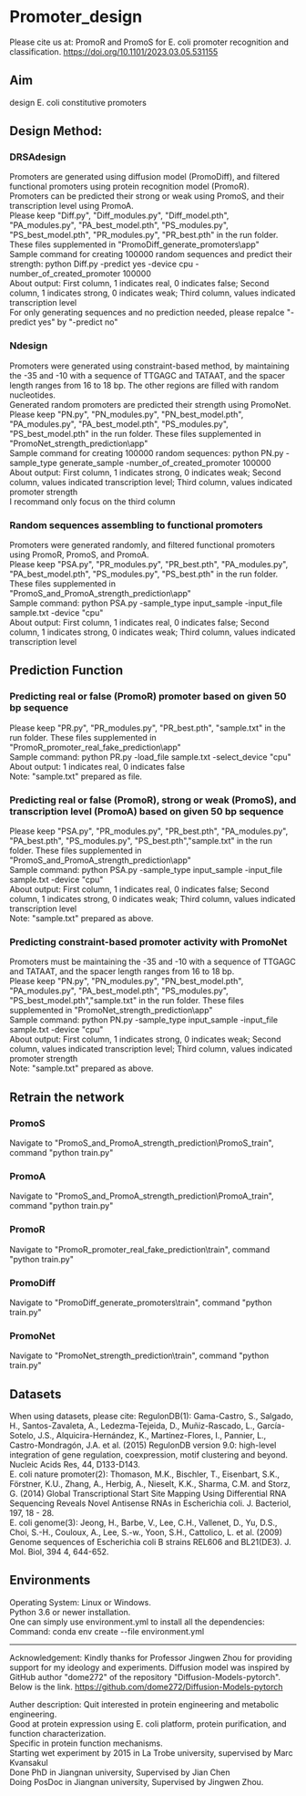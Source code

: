 # Promoter_design
Please cite us at: PromoR and PromoS for E. coli promoter recognition and classification. https://doi.org/10.1101/2023.03.05.531155
## Aim
design E. coli constitutive promoters
## Design Method:
### DRSAdesign
Promoters are generated using diffusion model (PromoDiff), and filtered functional promoters using protein recognition model (PromoR).\
Promoters can be predicted their strong or weak using PromoS, and their transcription level using PromoA.\
Please keep "Diff.py", "Diff_modules.py", "Diff_model.pth", "PA_modules.py", "PA_best_model.pth", "PS_modules.py", "PS_best_model.pth", "PR_modules.py", "PR_best.pth" in the run folder. These files supplemented in "PromoDiff_generate_promoters\app"\
Sample command for creating 100000 random sequences and predict their strength: python Diff.py -predict yes -device cpu -number_of_created_promoter 100000\
About output: First column, 1 indicates real, 0 indicates false; Second column, 1 indicates strong, 0 indicates weak; Third column, values indicated transcription level\
For only generating sequences and no prediction needed, please repalce "-predict yes" by "-predict no"

### Ndesign
Promoters were generated using constraint-based method, by maintaining the -35 and -10 with a sequence of TTGAGC and TATAAT, and the spacer length ranges from 16 to 18 bp. The other regions are filled with random nucleotides.\
Generated random promoters are predicted their strength using PromoNet.\
Please keep "PN.py", "PN_modules.py", "PN_best_model.pth", "PA_modules.py", "PA_best_model.pth", "PS_modules.py", "PS_best_model.pth" in the run folder. These files supplemented in "PromoNet_strength_prediction\app"\
Sample command for creating 100000 random sequences: python PN.py -sample_type generate_sample -number_of_created_promoter 100000\
About output: First column, 1 indicates strong, 0 indicates weak; Second column, values indicated transcription level; Third column, values indicated promoter strength\
I recommand only focus on the third column

### Random sequences assembling to functional promoters
Promoters were generated randomly, and filtered functional promoters using PromoR, PromoS, and PromoA.\
Please keep "PSA.py", "PR_modules.py", "PR_best.pth", "PA_modules.py", "PA_best_model.pth", "PS_modules.py", "PS_best.pth" in the run folder. These files supplemented in "PromoS_and_PromoA_strength_prediction\app"\
Sample command: python PSA.py -sample_type input_sample -input_file sample.txt -device "cpu"\
About output: First column, 1 indicates real, 0 indicates false; Second column, 1 indicates strong, 0 indicates weak; Third column, values indicated transcription level

## Prediction Function
### Predicting real or false (PromoR) promoter based on given 50 bp sequence

Please keep "PR.py", "PR_modules.py", "PR_best.pth", "sample.txt" in the run folder. These files supplemented in "PromoR_promoter_real_fake_prediction\app"\
Sample command: python PR.py -load_file sample.txt -select_device "cpu"\
About output: 1 indicates real, 0 indicates false\
Note: "sample.txt" prepared as file.

### Predicting real or false (PromoR), strong or weak (PromoS), and transcription level (PromoA) based on given 50 bp sequence
Please keep "PSA.py", "PR_modules.py", "PR_best.pth", "PA_modules.py", "PA_best.pth", "PS_modules.py", "PS_best.pth","sample.txt" in the run folder. These files supplemented in "PromoS_and_PromoA_strength_prediction\app"\
Sample command: python PSA.py -sample_type input_sample -input_file sample.txt -device "cpu"\
About output: First column, 1 indicates real, 0 indicates false; Second column, 1 indicates strong, 0 indicates weak; Third column, values indicated transcription level\
Note: "sample.txt" prepared as above.

### Predicting constraint-based promoter activity with PromoNet

Promoters must be maintaining the -35 and -10 with a sequence of TTGAGC and TATAAT, and the spacer length ranges from 16 to 18 bp.\
Please keep "PN.py", "PN_modules.py", "PN_best_model.pth", "PA_modules.py", "PA_best_model.pth", "PS_modules.py", "PS_best_model.pth","sample.txt" in the run folder. These files supplemented in "PromoNet_strength_prediction\app"\
Sample command: python PN.py -sample_type input_sample -input_file sample.txt -device "cpu"\
About output: First column, 1 indicates strong, 0 indicates weak; Second column, values indicated transcription level; Third column, values indicated promoter strength\
Note: "sample.txt" prepared as above.

## Retrain the network
### PromoS
Navigate to "PromoS_and_PromoA_strength_prediction\PromoS_train", command "python train.py"
### PromoA
Navigate to "PromoS_and_PromoA_strength_prediction\PromoA_train", command "python train.py"
### PromoR
Navigate to "PromoR_promoter_real_fake_prediction\train", command "python train.py"
### PromoDiff
Navigate to "PromoDiff_generate_promoters\train", command "python train.py"
### PromoNet
Navigate to "PromoNet_strength_prediction\train", command "python train.py"

## Datasets
When using datasets, please cite:
RegulonDB(1): Gama-Castro, S., Salgado, H., Santos-Zavaleta, A., Ledezma-Tejeida, D., Muñiz-Rascado, L., García-Sotelo, J.S., Alquicira-Hernández, K., Martínez-Flores, I., Pannier, L., Castro-Mondragón, J.A. et al. (2015) RegulonDB version 9.0: high-level integration of gene regulation, coexpression, motif clustering and beyond. Nucleic Acids Res, 44, D133-D143.\
E. coli nature promoter(2): Thomason, M.K., Bischler, T., Eisenbart, S.K., Förstner, K.U., Zhang, A., Herbig, A., Nieselt, K.K., Sharma, C.M. and Storz, G. (2014) Global Transcriptional Start Site Mapping Using Differential RNA Sequencing Reveals Novel Antisense RNAs in Escherichia coli. J. Bacteriol, 197, 18 - 28.\
E. coli genome(3): Jeong, H., Barbe, V., Lee, C.H., Vallenet, D., Yu, D.S., Choi, S.-H., Couloux, A., Lee, S.-w., Yoon, S.H., Cattolico, L. et al. (2009) Genome sequences of Escherichia coli B strains REL606 and BL21(DE3). J. Mol. Biol, 394 4, 644-652.

## Environments
Operating System: Linux or Windows.\
Python 3.6 or newer installation.\
One can simply use environment.yml to install all the dependencies:\
Command: conda env create --file environment.yml

--------------------------------------------------------------------------
Acknowledgement:
Kindly thanks for Professor Jingwen Zhou for providing support for my ideology and experiments.
Diffusion model was inspired by GitHub author "dome272" of the repository "Diffusion-Models-pytorch". Below is the link.
https://github.com/dome272/Diffusion-Models-pytorch

Auther description:
Quit interested in protein engineering and metabolic engineering.\
Good at protein expression using E. coli platform, protein purification, and function characterization.\
Specific in protein function mechanisms.\
Starting wet experiment by 2015 in La Trobe university, supervised by Marc Kvansakul\
Done PhD in Jiangnan university, Supervised by Jian Chen\
Doing PosDoc in Jiangnan university, Supervised by Jingwen Zhou.
